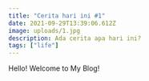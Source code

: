 ```yaml
---
title: "Cerita hari ini #1"
date: 2021-09-29T13:39:06.612Z
image: uploads/1.jpg
description: Ada cerita apa hari ini?
tags: ["life"]
---
```

Hello! Welcome to My Blog!
